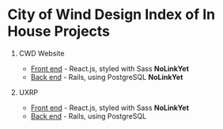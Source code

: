# City of Wind Design Index of In House Projects

1. CWD Website
    * [Front end](google.com) - React.js, styled with Sass **NoLinkYet**
    * [Back end](google.com) - Rails, using PostgreSQL **NoLinkYet**


2. UXRP
    * [Front end](google.com) - React.js, styled with Sass **NoLinkYet**
    * [Back end](https://github.com/alinan-vn/ux-research-project-rails-backend) - Rails, using PostgreSQL